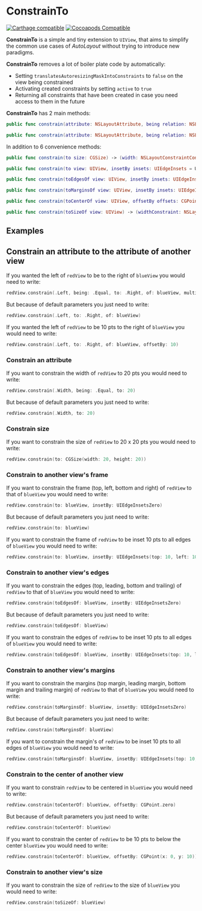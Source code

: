 # ConstrainTo

[![Carthage compatible](https://img.shields.io/badge/Carthage-compatible-4BC51D.svg?style=flat)](https://github.com/Carthage/Carthage)
[![Cocoapods Compatible](https://cocoapod-badges.herokuapp.com/v/ConstrainTo/badge.png)](https://cocoapods.org)

**ConstrainTo** is a simple and tiny extension to `UIView`, that aims to simplify the common use cases of _AutoLayout_ without trying to introduce new paradigms.

**ConstrainTo** removes a lot of boiler plate code by automatically:

- Setting `translatesAutoresizingMaskIntoConstraints` to `false` on the view being constrained
- Activating created constraints by setting `active` to `true`
- Returning all constraints that have been created in case you need access to them in the future

**ConstrainTo** has 2 main methods:

```swift
public func constrain(attribute: NSLayoutAttribute, being relation: NSLayoutRelation = .Equal, to viewAttribute: NSLayoutAttribute, of view: UIView, multipliedBy multiplier: CGFloat = 1.0, offsetBy offset: CGFloat = 0.0) -> NSLayoutConstraint

public func constrain(attribute: NSLayoutAttribute, being relation: NSLayoutRelation = .Equal, to constant: CGFloat) -> NSLayoutConstraint
```

In addition to 6 convenience methods:

```swift
public func constrain(to size: CGSize) -> (width: NSLayoutConstraintConstraint, heightConstraint: NSLayoutConstraint)

public func constrain(to view: UIView, insetBy insets: UIEdgeInsets = UIEdgeInsetsZero) -> (topConstraint: NSLayoutConstraint, leftConstraint: NSLayoutConstraint, bottomConstraint: NSLayoutConstraint, rightConstraint: NSLayoutConstraint)

public func constrain(toEdgesOf view: UIView, insetBy insets: UIEdgeInsets = UIEdgeInsetsZero) -> (topConstraint: NSLayoutConstraint, leadingConstraint: NSLayoutConstraint, bottomConstraint: NSLayoutConstraint, trailingConstraint: NSLayoutConstraint)

public func constrain(toMarginsOf view: UIView, insetBy insets: UIEdgeInsets = UIEdgeInsetsZero) -> (topMarginConstraint: NSLayoutConstraint, leadingMarginConstraint: NSLayoutConstraint, bottomMarginConstraint: NSLayoutConstraint, trailingMarginConstraint: NSLayoutConstraint)

public func constrain(toCenterOf view: UIView, offsetBy offsets: CGPoint = CGPoint.zero) -> (xConstraint: NSLayoutConstraint, yConstraint: NSLayoutConstraint)

public func constrain(toSizeOf view: UIView) -> (widthConstraint: NSLayoutConstraint, heightConstraint: NSLayoutConstraint)

```

## Examples

## Constrain an attribute to the attribute of another view

If you wanted the left of `redView` to be to the right of `blueView` you would need to write:

```swift
redView.constrain(.Left, being: .Equal, to: .Right, of: blueView, multipliedBy: 1, offsetBy: 0)
```

But because of default parameters you just need to write:

```swift
redView.constrain(.Left, to: .Right, of: blueView)
```

If you wanted the left of `redView` to be 10 pts to the right of `blueView` you would need to write:

```swift
redView.constrain(.Left, to: .Right, of: blueView, offsetBy: 10)
```
### Constrain an attribute

If you want to constrain the width of `redView` to 20 pts you would need to write:

```swift
redView.constrain(.Width, being: .Equal, to: 20)
```

But because of default parameters you just need to write:

```swift
redView.constrain(.Width, to: 20)
```

### Constrain size

If you want to constrain the size of `redView` to 20 x 20 pts you would need to write:

```swift
redView.constrain(to: CGSize(width: 20, height: 20))
```

### Constrain to another view's frame

If you want to constrain the frame (top, left, bottom and right) of `redView` to that of `blueView` you would need to write:

```swift
redView.constrain(to: blueView, insetBy: UIEdgeInsetsZero)
```
But because of default parameters you just need to write:

```swift
redView.constrain(to: blueView)
```

If you want to constrain the frame of `redView` to be inset 10 pts to all edges of `blueView` you would need to write:

```swift
redView.constrain(to: blueView, insetBy: UIEdgeInsets(top: 10, left: 10, bottom: 10, right: 10))
```
### Constrain to another view's edges

If you want to constrain the edges (top, leading, bottom and trailing) of `redView` to that of `blueView` you would need to write:

```swift
redView.constrain(toEdgesOf: blueView, insetBy: UIEdgeInsetsZero)
```
But because of default parameters you just need to write:

```swift
redView.constrain(toEdgesOf: blueView)
```

If you want to constrain the edges of `redView` to be inset 10 pts to all edges of `blueView` you would need to write:

```swift
redView.constrain(toEdgesOf: blueView, insetBy: UIEdgeInsets(top: 10, left: 10, bottom: 10, right: 10))
```

### Constrain to another view's margins

If you want to constrain the margins (top margin, leading margin, bottom margin and trailing margin) of `redView` to that of `blueView` you would need to write:

```swift
redView.constrain(toMarginsOf: blueView, insetBy: UIEdgeInsetsZero)
```
But because of default parameters you just need to write:

```swift
redView.constrain(toMarginsOf: blueView)
```

If you want to constrain the margin's of `redView` to be inset 10 pts to all edges of `blueView` you would need to write:

```swift
redView.constrain(toMarginsOf: blueView, insetBy: UIEdgeInsets(top: 10, left: 10, bottom: 10, right: 10))
```
### Constrain to the center of another view

If you want to constrain `redView` to be centered in `blueView` you would need to write:

```swift
redView.constrain(toCenterOf: blueView, offsetBy: CGPoint.zero)
```

But because of default parameters you just need to write:

```swift
redView.constrain(toCenterOf: blueView)
```

If you want to constrain the center of `redView` to be 10 pts to below the center `blueView` you would need to write:

```swift
redView.constrain(toCenterOf: blueView, offsetBy: CGPoint(x: 0, y: 10))
```

### Constrain to another view's size

If you want to constrain the size of `redView` to the size of `blueView` you would need to write:

```swift
redView.constrain(toSizeOf: blueView)
```
